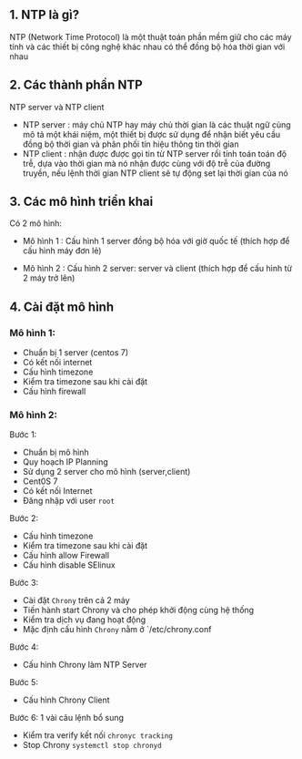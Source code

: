 ## 1. NTP là gì?
NTP (Network Time Protocol) là một thuật toán phần mềm giữ cho các máy tính và các thiết bị công nghệ khác nhau có thể đồng bộ hóa thời gian với nhau

## 2. Các thành phần NTP
NTP server và NTP client
 * NTP server : máy chủ NTP hay máy chủ thời gian là các thuật ngữ cùng mô tả một khái niệm, một thiết bị được sử dụng để nhận biết yêu cầu đồng bộ thời gian và phân phối tín hiệu thông tin thời gian
 * NTP client : nhận được được gọi tin từ NTP server rồi tính toán toán độ trễ, dựa vào thời gian mà nó nhận được cùng với độ trễ của đường truyền, nếu lệnh thời gian NTP client sẽ tự động set lại thời gian của nó

## 3. Các mô hình triển khai 
Có 2 mô hình:
 * Mô hình 1 : Cấu hình 1 server đồng bộ hóa với giờ quốc tế (thích hợp để cấu hình máy đơn lẻ)

 * Mô hình 2 : Cấu hình 2 server: server và client (thích hợp để cấu hình từ 2 máy trở lên)

## 4. Cài đặt mô hình 
### Mô hình 1:
 * Chuẩn bị 1 server (centos 7)
 * Có kết nối internet
 * Cấu hình timezone
 * Kiểm tra timezone sau khi cài đặt
 * Cấu hình firewall
 
### Mô hình 2:
Bước 1:
 * Chuẩn bị mô hình
 * Quy hoạch IP Planning
 * Sử dụng 2 server cho mô hình (server,client)
 * Cent0S 7
 * Có kết nối Internet
 * Đăng nhập với user `root`

Bước 2:
 * Cấu hình timezone
 * Kiểm tra timezone sau khi cài đặt
 * Cấu hình allow Firewall
 * Cấu hình disable SElinux

Bước 3:
 * Cài đặt `Chrony` trên cả 2 máy
 * Tiến hành start Chrony và cho phép khởi động cùng hệ thống
 * Kiểm tra dịch vụ đang hoạt động
 * Mặc định cấu hình `Chrony` nằm ở `/etc/chrony.conf

Bước 4:
 * Cấu hình Chrony làm NTP Server

Bước 5:
 * Cấu hình Chrony Client

Bước 6: 1 vài câu lệnh bổ sung
 * Kiểm tra verify kết nối `chronyc tracking`
 * Stop Chrony `systemctl stop chronyd`